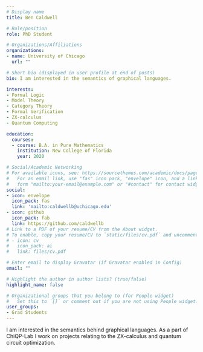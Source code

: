 ```yaml
---
# Display name
title: Ben Caldwell

# Role/position
role: PhD Student

# Organizations/Affiliations
organizations:
- name: University of Chicago
  url: ""

# Short bio (displayed in user profile at end of posts)
bio: I am interested in the semantics of graphical languages.

interests:
- Formal Logic
- Model Theory
- Category Theory
- Formal Verification
- ZX-calculus
- Quantum Computing

education:
  courses:
  - course: B.A. in Pure Mathematics
    institution: New College of Florida
    year: 2020

# Social/Academic Networking
# For available icons, see: https://sourcethemes.com/academic/docs/page-builder/#icons
#   For an email link, use "fas" icon pack, "envelope" icon, and a link in the
#   form "mailto:your-email@example.com" or "#contact" for contact widget.
social:
- icon: envelope
  icon_pack: fas
  link: 'mailto:caldwellb@uchicago.edu'
- icon: github
  icon_pack: fab
  link: https://github.com/caldwellb
# Link to a PDF of your resume/CV from the About widget.
# To enable, copy your resume/CV to `static/files/cv.pdf` and uncomment the lines below.
# - icon: cv
#   icon_pack: ai
#   link: files/cv.pdf

# Enter email to display Gravatar (if Gravatar enabled in Config)
email: ""

# Highlight the author in author lists? (true/false)
highlight_name: false

# Organizational groups that you belong to (for People widget)
#   Set this to `[]` or comment out if you are not using People widget.
user_groups:
- Grad Students
---
```


I am interested in the semantics behind graphical languages. As a part of ChiQP-Lab I work on projects relating to the ZX-calculus and quantum circuit optimization.
